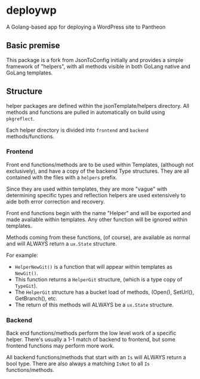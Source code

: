 # deploywp
A Golang-based app for deploying a WordPress site to Pantheon


## Basic premise
This package is a fork from JsonToConfig initially and provides a simple framework of "helpers", with all methods visible in both GoLang native and GoLang templates.

## Structure
helper packages are defined within the jsonTemplate/helpers directory. All methods and functions are pulled in automatically on build using `pkgreflect`.

Each helper directory is divided into `frontend` and `backend` methods/functions.


### Frontend
Front end functions/methods are to be used within Templates, (although not exclusively), and have a copy of the backend Type structures. They are all contained with the files with a `helpers` prefix.

Since they are used within templates, they are more "vague" with determining specific types and reflection helpers are used extensively to aide both error correction and recovery.

Front end functions begin with the name "Helper" and will be exported and made available within templates. Any other function will be ignored within templates.

Methods coming from these functions, (of course), are available as normal and will ALWAYS return a `ux.State` structure.

For example:

- `HelperNewGit()` is a function that will appear within templates as `NewGit()`.
- This function returns a `HelperGit` structure, (which is a type copy of `TypeGit`).
- The `HelperGit` structure has a bucket load of methods, (Open(), SetUrl(), GetBranch(), etc.
- The return of this methods will ALWAYS be a `ux.State` structure.


### Backend
Back end functions/methods perform the low level work of a specific helper. There's usually a 1-1 match of backend to frontend, but some frontend functions may perform more work.

All backend functions/methods that start with an `Is` will ALWAYS return a bool type. There are also always a matching `IsNot` to all `Is` functions/methods.


